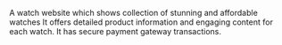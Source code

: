 A watch website which shows collection of stunning and affordable watches
It offers detailed product information and engaging content for each watch. 
It has secure payment gateway transactions.
